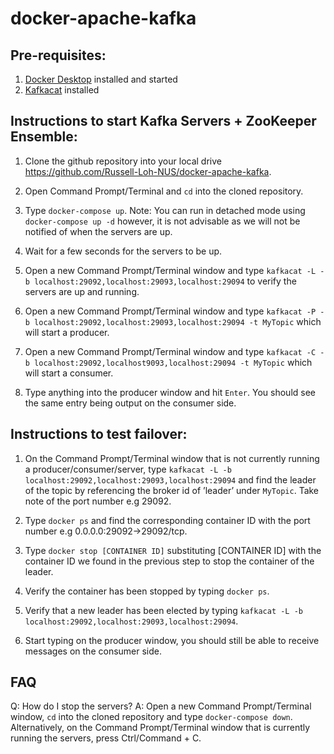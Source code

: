 # docker-apache-kafka

## Pre-requisites:
1.	[Docker Desktop](https://www.docker.com/products/docker-desktop) installed and started
2.	[Kafkacat](https://github.com/edenhill/kafkacat) installed

## Instructions to start Kafka Servers + ZooKeeper Ensemble:
1.	Clone the github repository into your local drive
https://github.com/Russell-Loh-NUS/docker-apache-kafka.
2.	Open Command Prompt/Terminal and `cd` into the cloned repository.
3.	Type `docker-compose up`. 
Note: You can run in detached mode using `docker-compose up -d` however, it is not advisable as we will not be notified of when the servers are up.
4.	Wait for a few seconds for the servers to be up.
 
5.	Open a new Command Prompt/Terminal window and type `kafkacat -L -b localhost:29092,localhost:29093,localhost:29094` to verify the servers are up and running.

6.	Open a new Command Prompt/Terminal window and type `kafkacat -P -b localhost:29092,localhost:29093,localhost:29094 -t MyTopic` which will start a producer.
 
7.	Open a new Command Prompt/Terminal window and type `kafkacat -C -b localhost:29092,localhost9093,localhost:29094 -t MyTopic` which will start a consumer.

8.	Type anything into the producer window and hit `Enter`. You should see the same entry being output on the consumer side.
 
## Instructions to test failover:
1.	On the Command Prompt/Terminal window that is not currently running a producer/consumer/server, type `kafkacat -L -b localhost:29092,localhost:29093,localhost:29094` and find the leader of the topic by referencing the broker id of ’leader’ under `MyTopic`. Take note of the port number e.g 29092.

2.	Type `docker ps` and find the corresponding container ID with the port number e.g 0.0.0.0:29092->29092/tcp.

3.	Type `docker stop [CONTAINER ID]` substituting [CONTAINER ID] with the container ID we found in the previous step to stop the container of the leader.
 
4.	Verify the container has been stopped by typing `docker ps`.

5.	Verify that a new leader has been elected by typing `kafkacat -L -b localhost:29092,localhost:29093,localhost:29094`. 
 
6.	Start typing on the producer window, you should still be able to receive messages on the consumer side.

## FAQ
Q: How do I stop the servers?
A: Open a new Command Prompt/Terminal window, `cd` into the cloned repository and type `docker-compose down`. Alternatively, on the Command Prompt/Terminal window that is currently running the servers, press Ctrl/Command + C.

